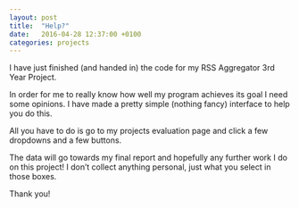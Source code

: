 ```yaml
---
layout: post
title:  "Help?"
date:   2016-04-28 12:37:00 +0100
categories: projects
---
```


I have just finished (and handed in) the code for my RSS Aggregator 3rd Year Project.

In order for me to really know how well my program achieves its goal I need some opinions. I have made a pretty simple (nothing fancy) interface to help you do this.

All you have to do is go to my projects evaluation page and click a few dropdowns and a few buttons.

The data will go towards my final report and hopefully any further work I do on this project! I don’t collect anything personal, just what you select in those boxes.

Thank you!
